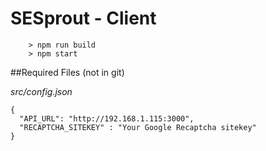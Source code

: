 # SESprout - Client

```
	> npm run build
	> npm start
```
##Required Files (not in git)

*src/config.json*
```
{
  "API_URL": "http://192.168.1.115:3000",
  "RECAPTCHA_SITEKEY" : "Your Google Recaptcha sitekey"
}
```
